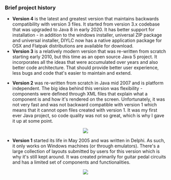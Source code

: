 <h3><a name="Brief_project_history"></a>Brief project history<a href="#Brief_project_history" class="section_anchor"></a>
</h3><ul>
  <li><strong>Version 4</strong> is the latest and greatest version that maintains backwards compatibility with version 3 files. It started from version 3.x codebase that was upgraded to Java 8 in early 2020. It has better support for installation - in addition to the windows installer, universal ZIP package and universal installer, DIYLC now has a native application package for OSX and Flatpak distributions are available for download.</li>
  <li><strong>Version 3</strong> is a relatively modern version that was re-written from scratch starting early 2010, but this time as an open source Java 5 project. It incorporates all the ideas that were accumulated over years and also better code architecture. That should provide better user experience, less bugs and code that's easier to maintain and extend. </li></ul><ul><li><strong>Version 2</strong> was re-written from scratch in Java mid 2007 and is platform independent. The big idea behind this version was flexibility - components were defined through XML files that explain what a component is and how it's rendered on the screen. Unfortunately, it was not very fast and was not backward compatible with version 1 which means that it cannot open files created with version 1. It was my first ever Java project, so code quality was not so great, which is why I gave it up at some point. </li></ul><p></p><p align="center"><a href="http://diy-fever.com/diylc/images/diylc2_screenshot.png" rel="nofollow"><img src="http://diy-fever.com/diylc/images/diylc2_screenshot-320x194.png"></a></p> <p></p><ul><li><strong>Version 1</strong> started its life in May 2005 and was written in Delphi. As such, it only works on Windows machines (or through emulators). There's a large collection of layouts submitted by users for this version which is why it's still kept around. It was created primarily for guitar pedal circuits and has a limited set of components and functionalities. </li></ul><p></p><p align="center"><a href="http://diy-fever.com/diylc/images/diylc_screenshot.png" rel="nofollow"><img src="http://diy-fever.com/diylc/images/diylc_screenshot-320x231.png"></a></p> 
